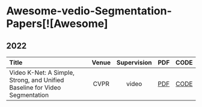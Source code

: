 # Awesome-vedio-Segmentation-Papers[![Awesome]

## 2022
| Title | Venue | Supervision | PDF | CODE |
| :-----|:-----:|:---:|:---:|:----:|
| Video K-Net: A Simple, Strong, and Unified Baseline for Video Segmentation|CVPR|video|[PDF](http://arxiv.org/abs/2204.04656)|[CODE](https://github.com/lxtGH/Video-K-Net)|
